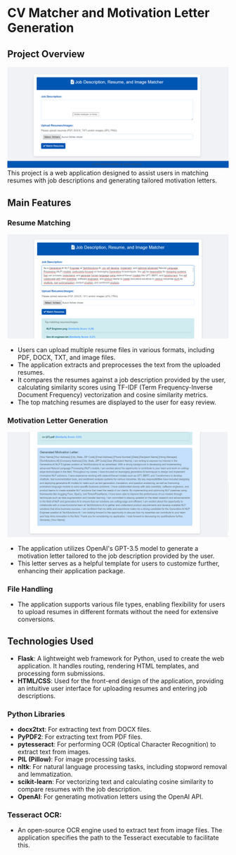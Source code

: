 # CV Matcher and Motivation Letter Generation

## Project Overview
![Application Overview](images/App.png)
This project is a web application designed to assist users in matching resumes with job descriptions and generating tailored motivation letters. 

## Main Features

### Resume Matching
![Resume Matching UI](images/Matching.png)
- Users can upload multiple resume files in various formats, including PDF, DOCX, TXT, and image files.
- The application extracts and preprocesses the text from the uploaded resumes.
- It compares the resumes against a job description provided by the user, calculating similarity scores using TF-IDF (Term Frequency-Inverse Document Frequency) vectorization and cosine similarity metrics.
- The top matching resumes are displayed to the user for easy review.

### Motivation Letter Generation

![Motivation Letter Example](images/Generated_Motivation_Letter.png)
- The application utilizes OpenAI's GPT-3.5 model to generate a motivation letter tailored to the job description provided by the user.
- This letter serves as a helpful template for users to customize further, enhancing their application package.

### File Handling

- The application supports various file types, enabling flexibility for users to upload resumes in different formats without the need for extensive conversions.

## Technologies Used

- **Flask**: A lightweight web framework for Python, used to create the web application. It handles routing, rendering HTML templates, and processing form submissions.
- **HTML/CSS**: Used for the front-end design of the application, providing an intuitive user interface for uploading resumes and entering job descriptions.

### Python Libraries

- **docx2txt**: For extracting text from DOCX files.
- **PyPDF2**: For extracting text from PDF files.
- **pytesseract**: For performing OCR (Optical Character Recognition) to extract text from images.
- **PIL (Pillow)**: For image processing tasks.
- **nltk**: For natural language processing tasks, including stopword removal and lemmatization.
- **scikit-learn**: For vectorizing text and calculating cosine similarity to compare resumes with the job description.
- **OpenAI**: For generating motivation letters using the OpenAI API.

### Tesseract OCR:

- An open-source OCR engine used to extract text from image files. The application specifies the path to the Tesseract executable to facilitate this.
